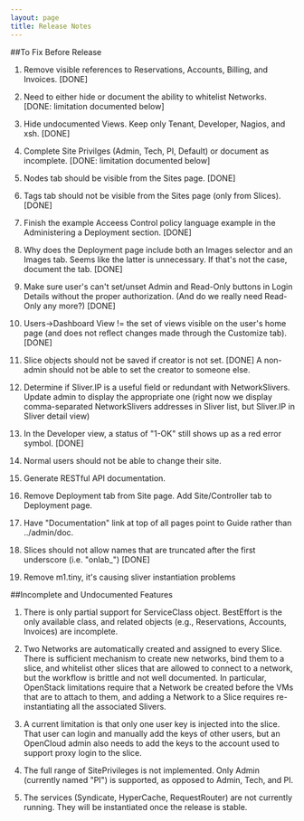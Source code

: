 ```yaml
---
layout: page
title: Release Notes
---
```


##To Fix Before Release

1. Remove visible references to Reservations, Accounts, Billing, and
   Invoices. [DONE]

2. Need to either hide or document the ability to whitelist Networks.
   [DONE: limitation documented below]

3. Hide undocumented Views. Keep only Tenant, Developer, Nagios, and 
   xsh. [DONE]

4. Complete Site Privilges (Admin, Tech, PI, Default) or document as
   incomplete. [DONE: limitation documented below]

5. Nodes tab should be visible from the Sites page. [DONE]

6. Tags tab should not be visible from the Sites page (only from
   Slices). [DONE]

7. Finish the example Acceess Control policy language example in the
   Administering a Deployment section. [DONE]

8. Why does the Deployment page include both an Images selector and
   an Images tab. Seems like the latter is unnecessary. If that's not
   the case, document the tab. [DONE]

9. Make sure user's can't set/unset Admin and Read-Only buttons in
   Login Details without the proper authorization. (And do we really
   need Read-Only any more?) [DONE]

10. Users->Dashboard View != the set of views visible on the user's
   home page (and does not reflect changes made through the Customize
   tab). [DONE]

11. Slice objects should not be saved if creator is not set. [DONE] A
    non-admin should not be able to set the creator to someone else.

12. Determine if Sliver.IP is a useful field or redundant with
    NetworkSlivers. Update admin to display the appropriate one (right
    now we display comma-separated NetworkSlivers addresses in Sliver
    list, but Sliver.IP in Sliver detail view)

13. In the Developer view, a status of "1-OK" still shows up as a red
    error symbol. [DONE]

14. Normal users should not be able to change their site.

15. Generate RESTful API documentation.

16. Remove Deployment tab from Site page. Add Site/Controller tab to
    Deployment page.

17. Have "Documentation" link at top of all pages point to Guide rather 
    than ../admin/doc.

18. Slices should not allow names that are truncated after the first underscore (i.e. "onlab_") [DONE]

19. Remove m1.tiny, it's causing sliver instantiation problems

##Incomplete and Undocumented Features

1. There is only partial support for ServiceClass object.
   BestEffort is the only available class, and related objects
   (e.g., Reservations, Accounts, Invoices) are incomplete. 

2. Two Networks are automatically created and assigned to every
   Slice. There is sufficient mechanism to create new networks, bind
   them to a slice, and whitelist other slices that are allowed to
   connect to a network, but the workflow is brittle and not well
   documented. In particular, OpenStack limitations require that a
   Network be created before the VMs that are to attach to them, and
   adding a Network to a Slice requires re-instantiating all the
   associated Slivers.

3. A current limitation is that only one user key is injected into the
   slice. That user can login and manually add the keys of other users,
   but an OpenCloud admin also needs to add the keys to the account used
   to support proxy login to the slice.

4. The full range of SitePrivileges is not implemented. Only Admin 
   (currently named "PI") is supported, as opposed to Admin, Tech,
   and PI.

5. The services (Syndicate, HyperCache, RequestRouter) are not
   currently running. They will be instantiated once the release
   is stable.




